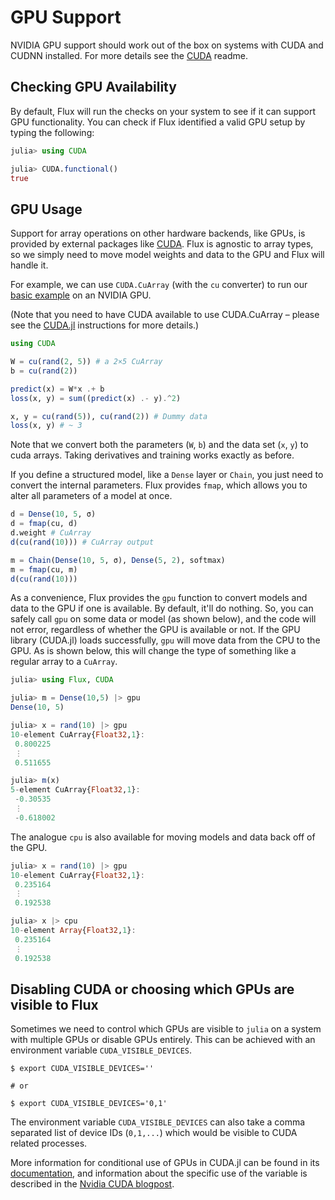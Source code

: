 # GPU Support

NVIDIA GPU support should work out of the box on systems with CUDA and CUDNN installed. For more details see the [CUDA](https://github.com/JuliaGPU/CUDA.jl) readme.

## Checking GPU Availability

By default, Flux will run the checks on your system to see if it can support GPU functionality. You can check if Flux identified a valid GPU setup by typing the following:

```julia
julia> using CUDA

julia> CUDA.functional()
true
```

## GPU Usage

Support for array operations on other hardware backends, like GPUs, is provided by external packages like [CUDA](https://github.com/JuliaGPU/CUDA.jl). Flux is agnostic to array types, so we simply need to move model weights and data to the GPU and Flux will handle it.

For example, we can use `CUDA.CuArray` (with the `cu` converter) to run our [basic example](models/basics.md) on an NVIDIA GPU.

(Note that you need to have CUDA available to use CUDA.CuArray – please see the [CUDA.jl](https://github.com/JuliaGPU/CUDA.jl) instructions for more details.)

```julia
using CUDA

W = cu(rand(2, 5)) # a 2×5 CuArray
b = cu(rand(2))

predict(x) = W*x .+ b
loss(x, y) = sum((predict(x) .- y).^2)

x, y = cu(rand(5)), cu(rand(2)) # Dummy data
loss(x, y) # ~ 3
```

Note that we convert both the parameters (`W`, `b`) and the data set (`x`, `y`) to cuda arrays. Taking derivatives and training works exactly as before.

If you define a structured model, like a `Dense` layer or `Chain`, you just need to convert the internal parameters. Flux provides `fmap`, which allows you to alter all parameters of a model at once.

```julia
d = Dense(10, 5, σ)
d = fmap(cu, d)
d.weight # CuArray
d(cu(rand(10))) # CuArray output

m = Chain(Dense(10, 5, σ), Dense(5, 2), softmax)
m = fmap(cu, m)
d(cu(rand(10)))
```

As a convenience, Flux provides the `gpu` function to convert models and data to the GPU if one is available. By default, it'll do nothing. So, you can safely call `gpu` on some data or model (as shown below), and the code will not error, regardless of whether the GPU is available or not. If the GPU library (CUDA.jl) loads successfully, `gpu` will move data from the CPU to the GPU. As is shown below, this will change the type of something like a regular array to a `CuArray`.

```julia
julia> using Flux, CUDA

julia> m = Dense(10,5) |> gpu
Dense(10, 5)

julia> x = rand(10) |> gpu
10-element CuArray{Float32,1}:
 0.800225
 ⋮
 0.511655

julia> m(x)
5-element CuArray{Float32,1}:
 -0.30535
 ⋮
 -0.618002
```

The analogue `cpu` is also available for moving models and data back off of the GPU.

```julia
julia> x = rand(10) |> gpu
10-element CuArray{Float32,1}:
 0.235164
 ⋮
 0.192538

julia> x |> cpu
10-element Array{Float32,1}:
 0.235164
 ⋮
 0.192538
```

## Disabling CUDA or choosing which GPUs are visible to Flux

Sometimes we need to control which GPUs are visible to `julia` on a system with multiple GPUs or disable GPUs entirely. This can be achieved with an environment variable `CUDA_VISIBLE_DEVICES`.

```
$ export CUDA_VISIBLE_DEVICES=''

# or

$ export CUDA_VISIBLE_DEVICES='0,1'
```

The environment variable `CUDA_VISIBLE_DEVICES` can also take a comma separated list of device IDs (`0,1,...`) which would be visible to CUDA related processes.

More information for conditional use of GPUs in CUDA.jl can be found in its [documentation](https://cuda.juliagpu.org/stable/installation/conditional/#Conditional-use), and information about the specific use of the variable is described in the [Nvidia CUDA blogpost](https://developer.nvidia.com/blog/cuda-pro-tip-control-gpu-visibility-cuda_visible_devices/).
